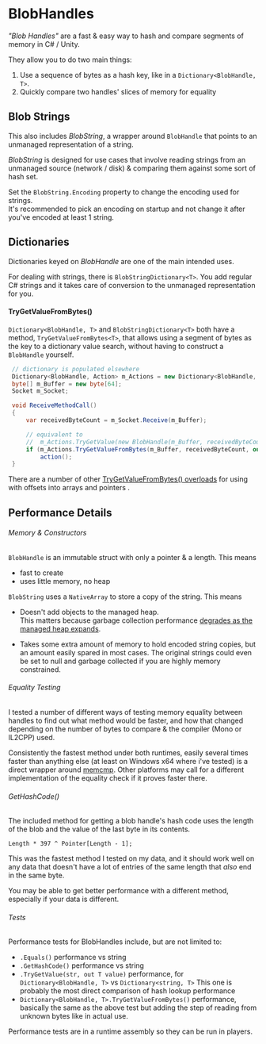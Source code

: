 # BlobHandles
_"Blob Handles"_ are a fast & easy way to hash and compare segments of memory in C# / Unity.

They allow you to do two main things:
1) Use a sequence of bytes as a hash key, like in a `Dictionary<BlobHandle, T>`.
2) Quickly compare two handles' slices of memory for equality

## Blob Strings
This also includes _BlobString_, a wrapper around `BlobHandle` that points to an unmanaged representation of a string. 

_BlobString_ is designed for use cases that involve reading strings from an unmanaged source (network / disk) & comparing them against some sort of hash set.  

Set the `BlobString.Encoding` property to change the encoding used for strings.  
It's recommended to pick an encoding on startup and not change it after you've encoded at least 1 string. 

## Dictionaries

Dictionaries keyed on _BlobHandle_ are one of the main intended uses.

For dealing with strings, there is `BlobStringDictionary<T>`.  You add regular C# strings and it takes care of conversion to the unmanaged representation for you.

#### TryGetValueFromBytes()

`Dictionary<BlobHandle, T>` and `BlobStringDictionary<T>` both have a method, `TryGetValueFromBytes<T>`, that allows using a segment of bytes as the key to a dictionary value search, without having to construct a `BlobHandle` yourself.  
```csharp
 // dictionary is populated elsewhere
 Dictionary<BlobHandle, Action> m_Actions = new Dictionary<BlobHandle, Action>();        
 byte[] m_Buffer = new byte[64];
 Socket m_Socket;                                                    

 void ReceiveMethodCall()
 {
     var receivedByteCount = m_Socket.Receive(m_Buffer);

     // equivalent to
     //  m_Actions.TryGetValue(new BlobHandle(m_Buffer, receivedByteCount, out Action action)
     if (m_Actions.TryGetValueFromBytes(m_Buffer, receivedByteCount, out Action action))
         action();
 }
```

There are a number of other [TryGetValueFromBytes() overloads](Runtime/Dictionary/BlobHandleDictionaryMethods.cs) for using with offsets into arrays and pointers .


## Performance Details

###### Memory & Constructors
`BlobHandle` is an immutable struct with only a pointer & a length.  This means
- fast to create
- uses little memory, no heap

`BlobString` uses a `NativeArray` to store a copy of the string.  This means

- Doesn't add objects to the managed heap.  
  This matters because garbage collection performance [degrades as the managed heap expands](https://docs.unity3d.com/Manual/BestPracticeUnderstandingPerformanceInUnity4-1.html).

- Takes some extra amount of memory to hold encoded string copies, but an amount easily spared in most cases.
  The original strings could even be set to null and garbage collected if you are highly memory constrained.

###### Equality Testing
I tested a number of different ways of testing memory equality between handles to find out what method would be faster, and how that changed depending on the number of bytes to compare & the compiler (Mono or IL2CPP) used. 

Consistently the fastest method under both runtimes, easily several times faster than anything else (at least on Windows x64 where i've tested) is a direct wrapper around [memcmp](https://docs.microsoft.com/en-us/cpp/c-runtime-library/reference/memcmp-wmemcmp?view=vs-2019).  Other platforms may call for a different implementation of the equality check if it proves faster there.

###### GetHashCode()
The included method for getting a blob handle's hash code uses the length of the blob and the value of the last byte in its contents.
 
`Length * 397 ^ Pointer[Length - 1];`  

This was the fastest method I tested on my data, and it should work well on any data that doesn't have a lot of entries of the same length that _also_ end in the same byte.  

You may be able to get better performance with a different method, especially if your data is different.

###### Tests
Performance tests for BlobHandles include, but are not limited to:
- `.Equals()` performance vs string
- `.GetHashCode()` performance vs string
- `.TryGetValue(str, out T value)` performance, for `Dictionary<BlobHandle, T>` vs `Dictionary<string, T>` 
    This one is probably the most direct comparison of hash lookup performance
- `Dictionary<BlobHandle, T>.TryGetValueFromBytes()` performance, basically the same as the above test but adding the step of reading from unknown bytes like in actual use.

Performance tests are in a runtime assembly so they can be run in players.



